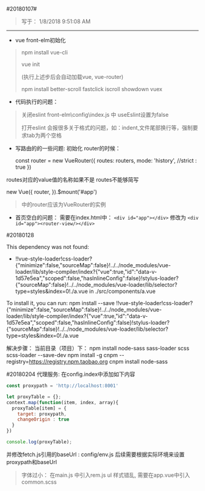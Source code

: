 #20180107#
>
>写于： 1/8/2018 9:51:08 AM 
----------

* vue front-elm初始化
>
>npm install vue-cli
>
>vue init 
>
>(执行上述步后会自动加载vue, vue-router)
>
>npm install better-scroll fastclick iscroll showdown vuex
>
* 代码执行的问题：
>
>关闭eslint front-elm\config\index.js 中 useEslint设置为false
>
>打开eslint 会报很多关于格式的问题，如：indent,文件尾部换行等，强制要求tab为两个空格

* 写路由的的一些问题:
  初始化 router的时候：

  const router = new VueRouter({
   routes: routers,
   mode: 'history',
   //strict : true
  })

routes对应的value值的名称如果不是 routes不能够简写

  new Vue({
  router,
}).$mount('#app')
> 中的router应该为VueRouter的实例

* 首页空白的问题：
需要在index.html中：
  `<div id="app"></div>`
修改为
   `<div id="app"><router-view/></div>`

#20180128

 This dependency was not found:

* !!vue-style-loader!css-loader?{"minimize":false,"sourceMap":false}!../../node_modules/vue-loader/lib/style-compiler/index?{"vue":true,"id":"data-v-1d57e5ea","scoped":false,"hasInlineConfig":false}!stylus-loader?{"sourceMap":false}!../../node_modules/vue-loader/lib/selector?type=styles&index=0!./a.vue in ./src/components/a.vue

To install it, you can run: npm install --save !!vue-style-loader!css-loader?{"minimize":false,"sourceMap":false}!../../node_modules/vue-loader/lib/style-compiler/index?{"vue":true,"id":"data-v-1d57e5ea","scoped":false,"hasInlineConfig":false}!stylus-loader?{"sourceMap":false}!../../node_modules/vue-loader/lib/selector?type=styles&index=0!./a.vue

解决步骤：
当前目录（项目）下：
npm install node-sass sass-loader scss scss-loader --save-dev
npm install -g cnpm --registry=https://registry.npm.taobao.org
cnpm install node-sass

#20180204
代理服务: 在config.index中添加如下内容

```javascript
const proxypath = 'http://localhost:8001'

let proxyTable = {};
context.map(function(item, index, array){
  proxyTable[item] = {
    target: proxypath,
    changeOrigin : true
  }
})

console.log(proxyTable);
```
并修改fetch.js引用的baseUrl : config/env.js
后续需要根据实际环境来设置proxypath和baseUrl

> 字体过小： 在main.js 中引入rem.js
> ul 样式错乱, 需要在app.vue中引入common.scss